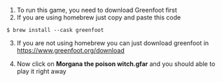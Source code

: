 1. To run this game, you need to download Greenfoot first
2. If you are using homebrew just copy and paste this code
```terminal
$ brew install --cask greenfoot
```

3. If you are not using homebrew you can just download greenfoot in https://www.greenfoot.org/download

4. Now click on **Morgana the poison witch.gfar** and you should able to play it right away

